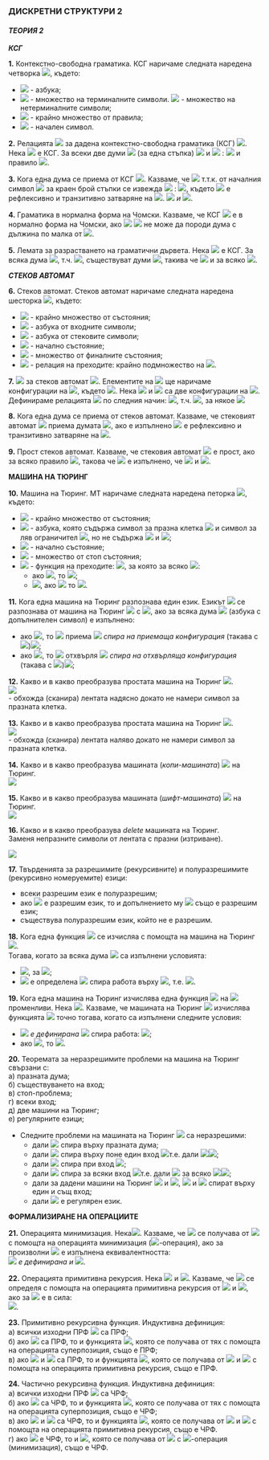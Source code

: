 ### ДИСКРЕТНИ СТРУКТУРИ 2
#### *ТЕОРИЯ 2*

***КСГ***

**1.** Контекстно-свободна граматика. КСГ наричаме следната наредена четворка <img src="https://latex.codecogs.com/svg.latex?\Large&space;G=<V,\sum{,}R,S>">, където:<br>
- <img src="https://latex.codecogs.com/svg.latex?\Large&space;V"> - азбука;
- <img src="https://latex.codecogs.com/svg.latex?\Large&space;\sum\subseteq{V}"> - множество на терминалните символи. <img src="https://latex.codecogs.com/svg.latex?\Large&space;V\setminus\sum"> - множество на нетерминалните символи;
- <img src="https://latex.codecogs.com/svg.latex?\Large&space;R\subseteq(V\setminus\sum)\times{V^{\ast}}"> - крайно множество от правила;
- <img src="https://latex.codecogs.com/svg.latex?\Large&space;S\in{V\setminus{\sum}}"> - начален символ.

**2.** Релацията <img src="https://latex.codecogs.com/svg.latex?\Large&space;\Rightarrow_G"> за дадена контекстно-свободна граматика (КСГ) <img src="https://latex.codecogs.com/svg.latex?\Large&space;G">.<br>Нека <img src="https://latex.codecogs.com/svg.latex?\Large&space;G=<V,\sum{,},R,S>"> е КСГ. За всеки две думи <img src="https://latex.codecogs.com/svg.latex?\Large&space;u,v\in{V^{\ast}}:{\;}u\Rightarrow_Gv"> (за една стъпка) <img src="https://latex.codecogs.com/svg.latex?\Large&space;\stackrel{\text{def.}}{\Leftrightarrow}\exists{x,y\in{V^{\ast}}}"> и <img src="https://latex.codecogs.com/svg.latex?\Large&space;A\in{V\setminus{\sum}}"> : <img src="https://latex.codecogs.com/svg.latex?\Large&space;v=xv'y,{\;}u=xAy"> и правило <img src="https://latex.codecogs.com/svg.latex?\Large&space;A\rightarrow_Gv'">.

**3.** Кога една дума се приема от КСГ <img src="https://latex.codecogs.com/svg.latex?\Large&space;\big(w\in{L(G)\big)}">. Казваме, че <img src="https://latex.codecogs.com/svg.latex?\Large&space;w\in{L(G)}"> т.т.к. от началния символ <img src="https://latex.codecogs.com/svg.latex?\Large&space;S"> за краен брой стъпки се извежда <img src="https://latex.codecogs.com/svg.latex?\Large&space;w"> : <img src="https://latex.codecogs.com/svg.latex?\Large&space;S\Rightarrow_G^{\ast}w">, където <img src="https://latex.codecogs.com/svg.latex?\Large&space;\Rightarow_G^{\ast}"> е рефлексивно и транзитивно затваряне на <img src="https://latex.codecogs.com/svg.latex?\Large&space;\Rightarow_G">. <img src="https://latex.codecogs.com/svg.latex?\Large&space;\big(L(G)=\{w|S\Rightarow_G^{\ast}w"> *и* <img src="https://latex.codecogs.com/svg.latex?\Large&space;w\in{\sum\ast}\}\big)">.

**4.** Граматика в нормална форма на Чомски. Казваме, че КСГ <img src="https://latex.codecogs.com/svg.latex?\Large&space;G=<V,\sum{,}R,S>"> е в нормално форма на Чомски, ако <img src="https://latex.codecogs.com/svg.latex?\Large&space;R\subseteq{(V\setminus{\sum})\times{V^2}}"> <img src="https://latex.codecogs.com/svg.latex?\Large&space;\big(G"> не може да породи дума с дължина по малка от <img src="https://latex.codecogs.com/svg.latex?\Large&space;2\big)">.

**5.** Лемата за разрастването на граматични дървета. Нека <img src="https://latex.codecogs.com/svg.latex?\Large&space;G=<V,\sum{,}R,S>"> е КСГ. За всяка дума <img src="https://latex.codecogs.com/svg.latex?\Large&space;w\in{L(G)}">, т.ч. <img src="https://latex.codecogs.com/svg.latex?\Large&space;|w|>\Phi(G)^{|V\setminus{\sum}|}">, съществуват думи <img src="https://latex.codecogs.com/svg.latex?\Large&space;u,v,x,y,z">, такива че <img src="https://latex.codecogs.com/svg.latex?\Large&space;w=u\cdot{v}\cdot{x}\cdot{y}\cdot{z},{\;}v\cdot{y}\neq\epsilon"> и за всяко <img src="https://latex.codecogs.com/svg.latex?\Large&space;i\in{\mathbb{N}_0}:{\;}u\cdot{v^i}\cdot{x\cdot{y^i}}\cdot{z}\in{L(G)}">.

***СТЕКОВ АВТОМАТ***

**6.** Стеков автомат. Стеков автомат наричаме следната наредена шесторка <img src="https://latex.codecogs.com/svg.latex?\Large&space;M=<K,\sum{,}\Gamma{,\Delta},s,F>">, където:
- <img src="https://latex.codecogs.com/svg.latex?\Large&space;K"> - крайно множество от състояния;
- <img src="https://latex.codecogs.com/svg.latex?\Large&space;\sum"> - азбука от входните символи;
- <img src="https://latex.codecogs.com/svg.latex?\Large&space;\Gamma"> - азбука от стековите символи;
- <img src="https://latex.codecogs.com/svg.latex?\Large&space;s\in{K}"> - начално състояние;
- <img src="https://latex.codecogs.com/svg.latex?\Large&space;F\subseteq{K}"> - множество от финалните състояния;
- <img src="https://latex.codecogs.com/svg.latex?\Large&space;\Delta"> - релация на преходите: крайно подмножество на <img src="https://latex.codecogs.com/svg.latex?\Large&space;\bigg(K\times{\big(\sum\cup}\{\epsilon\}\big)\times{\Gamma^{\ast}}\bigg)\times\big(K\times{\Gamma^{\ast}}\big)">.

**7.** <img src="https://latex.codecogs.com/svg.latex?\Large&space;\vdash_M"> за стеков автомат <img src="https://latex.codecogs.com/svg.latex?\Large&space;M">. Елементите на <img src="https://latex.codecogs.com/svg.latex?\Large&space;K\times{\sum\ast}\times\Gamma\ast"> ще наричаме конфигурации на <img src="https://latex.codecogs.com/svg.latex?\Large&space;M">, където <img src="https://latex.codecogs.com/svg.latex?\Large&space;M=<K,\sum{,}\Gamma{,\Delta},s,F>">. Нека <img src="https://latex.codecogs.com/svg.latex?\Large&space;(p,u,\alpha)"> и <img src="https://latex.codecogs.com/svg.latex?\Large&space;(q,v,\gamma)"> са две конфигурации на <img src="https://latex.codecogs.com/svg.latex?\Large&space;M">. Дефинираме релацията <img src="https://latex.codecogs.com/svg.latex?\Large&space;\vdash_M"> по следния начин: <img src="https://latex.codecogs.com/svg.latex?\Large&space;(p,u,\alpha)\vdash{(q,v,\gamma)}\stackrel{\text{def.}}{\Leftrightarrow}\exists{\big((p,a,\beta),(q,\delta)\big)}\in\Delta">, т.ч. <img src="https://latex.codecogs.com/svg.latex?\Large&space;u=a\cdot{v},{\;}\alpha{=\beta\cdot{\eta},{\;}\gamma{=\delta\cdot\eta}}">, за някое <img src="https://latex.codecogs.com/svg.latex?\Large&space;\eta\in\Gamma\ast">

**8.** Кога една дума се приема от стеков автомат. Казваме, че стековият автомат <img src="https://latex.codecogs.com/svg.latex?\Large&space;M=<K,\sum{,}\Gamma{,\Delta},s,F>"> приема думата <img src="https://latex.codecogs.com/svg.latex?\Large&space;w">, ако е изпълнено <img src="https://latex.codecogs.com/svg.latex?\Large&space;(s,w,\epsilon)\vdash_M^{\ast}(f,\epsilon{,}\epsilon),f\in{F},\vdash_M^{\ast}"> е рефлексивно и транзитивно затваряне на <img src="https://latex.codecogs.com/svg.latex?\Large&space;\vdash_M">.

**9.** Прост стеков автомат. Казваме, че стековия автомат <img src="https://latex.codecogs.com/svg.latex?\Large&space;M=<K,\sum{,}\Gamma{,\Delta},s,F>"> е прост, ако за всяко правило <img src="https://latex.codecogs.com/svg.latex?\Large&space;\big((q,a,\beta),(p,\gamma)\big)\in\Delta">, такова че <img src="https://latex.codecogs.com/svg.latex?\Large&space;q\neq{s}"> е изпълнено, че <img src="https://latex.codecogs.com/svg.latex?\Large&space;\beta\in\Gamma"> и <img src="https://latex.codecogs.com/svg.latex?\Large&space;|\gamma|\le{2}">.

**МАШИНА НА ТЮРИНГ**

**10.** Машина на Тюринг. МТ наричаме следната наредена петорка <img src="https://latex.codecogs.com/svg.latex?\Large&space;M=<K,\sum{,}\delta{,}s,H>">, където:
- <img src="https://latex.codecogs.com/svg.latex?\Large&space;K"> - крайно множество от състояния;
- <img src="https://latex.codecogs.com/svg.latex?\Large&space;\sum"> - азбука, която съдържа символ за празна клетка <img src="https://latex.codecogs.com/svg.latex?\Large&space;\sqcup"> и символ за ляв ограничител <img src="https://latex.codecogs.com/svg.latex?\Large&space;\rhd">, но не съдържа <img src="https://latex.codecogs.com/svg.latex?\Large&space;\leftarrow"> и <img src="https://latex.codecogs.com/svg.latex?\Large&space;\rightarrow">;
- <img src="https://latex.codecogs.com/svg.latex?\Large&space;s\in{K}"> - начално състояние;
- <img src="https://latex.codecogs.com/svg.latex?\Large&space;H\in{K}"> - множество от стоп състояния;
- <img src="https://latex.codecogs.com/svg.latex?\Large&space;\delta"> - функция на преходите: <img src="https://latex.codecogs.com/svg.latex?\Large&space;(K\setminus{H})\times\sum\rightarrow{K}\times(\sum\cup\{\leftarrow{,}\rightarrow\})">, за която за всяко <img src="https://latex.codecogs.com/svg.latex?\Large&space;q\in{K\setminus{H}}">:<br>
  - ако <img src="https://latex.codecogs.com/svg.latex?\Large&space;\delta(q,\rhd)=(p,b)">, то <img src="https://latex.codecogs.com/svg.latex?\Large&space;b=\rightarrow">;
  - <img src="https://latex.codecogs.com/svg.latex?\Large&space;\forall{a}\in\sum">, ако <img src="https://latex.codecogs.com/svg.latex?\Large&space;\delta(q,a)=(p,b)"> то <img src="https://latex.codecogs.com/svg.latex?\Large&space;b\neg\rhd">.

**11.** Кога една машина на Тюринг разпознава един език. Езикът <img src="https://latex.codecogs.com/svg.latex?\Large&space;L"> се разпознава от машина на Тюринг <img src="https://latex.codecogs.com/svg.latex?\Large&space;M=<K,\sum{,}\delta{,}s,H>"> с <img src="https://latex.codecogs.com/svg.latex?\Large&space;y,n\in{H}">, ако за всяка дума <img src="https://latex.codecogs.com/svg.latex?\Large&space;w\in\sum{o}{\ast}"> (азбука с допълнителен символ) е изпълнено:
- ако <img src="https://latex.codecogs.com/svg.latex?\Large&space;w\in{L}">, то <img src="https://latex.codecogs.com/svg.latex?\Large&space;M"> приема <img src="https://latex.codecogs.com/svg.latex?\Large&space;w{\;}{\;}\big((s,\rhd\underline{\sqcup}w)"> *спира на приемаща конфигурация* (такава с <img src="https://latex.codecogs.com/svg.latex?\Large&space;y">)<img src="https://latex.codecogs.com/svg.latex?\Large&space;\big)">;
- ако <img src="https://latex.codecogs.com/svg.latex?\Large&space;w\notin{L}">, то <img src="https://latex.codecogs.com/svg.latex?\Large&space;M"> отхвърля <img src="https://latex.codecogs.com/svg.latex?\Large&space;w{\;}{\;}\big((s,\rhd\underline{\sqcup}w)"> *спира на отхвърляща конфигурация* (такава с <img src="https://latex.codecogs.com/svg.latex?\Large&space;n">)<img src="https://latex.codecogs.com/svg.latex?\Large&space;\big)">;

**12.** Какво и в какво преобразува простата машина на Тюринг <img src="https://latex.codecogs.com/svg.latex?\Large&space;R_{\sqcup}">.<br><img src="https://latex.codecogs.com/svg.latex?\Large&space;\rhd{w_1}\underline{\sqcup}w_2\rightarrow_{R_{\sqcup}}\rhd{w_1}\sqcup{w_2}\underline{\sqcup},{\;}w_2\in(\sum\setminus\{\rhd{,}\sqcup\})^{\ast}"><br>- обхожда (сканира) лентата надясно докато не намери символ за празната клетка.

**13.** Какво и в какво преобразува простата машина на Тюринг <img src="https://latex.codecogs.com/svg.latex?\Large&space;L_{\sqcup}">.<br><img src="https://latex.codecogs.com/svg.latex?\Large&space;\rhd{w_1}{\sqcup}w_2\underline{\sqcup}\rightarrow_{L_{\sqcup}}\rhd{w_1}\underline{\sqcup}{w_2},{\;}w_2\in(\sum\setminus\{\rhd{,}\sqcup\})^{\ast}"><br>- обхожда (сканира) лентата наляво докато не намери символ за празната клетка.

**14.** Какво и в какво преобразува машината (*копи-машината*) <img src="https://latex.codecogs.com/svg.latex?\Large&space;C"> на Тюринг.<br>
<img src="https://latex.codecogs.com/svg.latex?\Large&space;\sqcup{w}\underline{\sqcup}\stackrel{\text{C}}{\rightarrow}\sqcup{w}\sqcup{w}\underline{\sqcup},{\;}w_2\in(\sum\setminus\{\rhd{,}\sqcup\})^{\ast}">

**15.** Какво и в какво преобразува машината (*шифт-машината*) <img src="https://latex.codecogs.com/svg.latex?\Large&space;S\rightarrow"> на Тюринг.<br>
<img src="https://latex.codecogs.com/svg.latex?\Large&space;\sqcup{w}\underline{\sqcup}\stackrel{\text{S}}{\rightarrow}\sqcup\sqcup{w}\underline{\sqcup},{\;}w_2\in(\sum\setminus\{\rhd{,}\sqcup\})^{\ast}">

**16.** Какво и в какво преобразува *delete* машината на Тюринг.<br>
Заменя непразните символи от лентата с празни (изтриване).

![](https://github.com/andy489/Data_Structures_and_Algorithms_CPP/blob/master/assets/Turing%20Machine%2001.png)

**17.** Твърденията за разрешимите (рекурсивните) и полуразрешимите (рекурсивно номеруемите) езици:
- всеки разрешим език е полуразрешим;
- ако <img src="https://latex.codecogs.com/svg.latex?\Large&space;L"> е разрешим език, то и допълнението му <img src="https://latex.codecogs.com/svg.latex?\Large&space;\overline{L}=(\sum{\setminus}\{\rhd{,}\sqcup\})^{\ast}"> също е разрешим език;
- съществува полуразрешим език, който не е разрешим.

**18.** Кога една функция <img src="https://latex.codecogs.com/svg.latex?\Large&space;f:\sum{o}\ast\nrightarrow\sum{o}\ast"> се изчисляа с помощта на машина на Тюринг <img src="https://latex.codecogs.com/svg.latex?\Large&space;M=<K,\sum{,}\delta{,}s,H>,{\;}\sum{o}\subseteq{\sum}\setminus\{\rhd{,}\sqcup\}">.<br> Тогава, когато за всяка дума <img src="https://latex.codecogs.com/svg.latex?\Large&space;w\in{\sum{o}\ast}"> са изпълнени условията:
- <img src="https://latex.codecogs.com/svg.latex?\Large&space;(s,\rhd\underline{\sqcup}w)\vdash_M^{\ast}(h,\rhd\underline{\sqcup}y)">, за <img src="https://latex.codecogs.com/svg.latex?\Large&space;y\in\sum{o}\ast\Rightleftarrow{f(w)}=y">;
- <img src="https://latex.codecogs.com/svg.latex?\Large&space;f(w)"> е определена <img src="https://latex.codecogs.com/svg.latex?\Large&space;\Leftrightarrow{M}"> спира работа върху <img src="https://latex.codecogs.com/svg.latex?\Large&space;(s,\rhd\underline{\sqcup}w)">, т.е. <img src="https://latex.codecogs.com/svg.latex?\Large&space;M(w)=y">.

**19.** Кога една машина на Тюринг изчислява една функция <img src="https://latex.codecogs.com/svg.latex?\Large&space;F:\mathbb{N}^k\nrightarrow\mathbb{N}"> на <img src="https://latex.codecogs.com/svg.latex?\Large&space;k"> променливи. Нека <img src="https://latex.codecogs.com/svg.latex?\Large&space;F:\mathbb{N}^k\nrightarrow\mathbb{N}">. Казваме, че машината на Тюринг <img src="https://latex.codecogs.com/svg.latex?\Large&space;M=<K,\sum{,}\delta{,}s,H>"> изчислява функцията <img src="https://latex.codecogs.com/svg.latex?\Large&space;F"> точно тогава, когато са изпълнени следните условия:
- <img src="https://latex.codecogs.com/svg.latex?\Large&space;![F](n_1,...,n_k)"> *е дефинирана* <img src="https://latex.codecogs.com/svg.latex?\Large&space;]\Leftrightarrow{M}(1^{n_1}\sqcup{...}\sqcup{}1^{n_k})\searrow"> спира работа: <img src="https://latex.codecogs.com/svg.latex?\Large&space;(s,\rhd\underline{\sqcup}1^{n_1}\sqcup{...}\sqcup{1^{n_k}})\vdash_M^{\ast}(h,\rhd\underline{\sqcup}1^{f(n_1,...,n_k)})">;
- ако <img src="https://latex.codecogs.com/svg.latex?\Large&space;F(n_1,...,n_k)=m">, то <img src="https://latex.codecogs.com/svg.latex?\Large&space;M(1^{n_1}\sqcup{...}\sqcup{1^{n_k}})=1^m">.

**20.** Теоремата за неразрешимите проблеми на машина на Тюринг свързани с:<br>
a) празната дума;<br>
б) съществуването на вход;<br>
в) стоп-проблема;<br>
г) всеки вход;<br>
д) две машини на Тюринг;<br>
е) регулярните езици;
- Следните проблеми на машината на Тюринг <img src="https://latex.codecogs.com/svg.latex?\Large&space;M"> са неразрешими:
  - дали <img src="https://latex.codecogs.com/svg.latex?\Large&space;M"> спира върху празната дума;
  - дали <img src="https://latex.codecogs.com/svg.latex?\Large&space;M"> спира върху поне един вход <img src="https://latex.codecogs.com/svg.latex?\Large&space;\big(">т.е. дали <img src="https://latex.codecogs.com/svg.latex?\Large&space;\exists{w}:M(w)\searrow"><img src="https://latex.codecogs.com/svg.latex?\Large&space;\big)">;
  - дали <img src="https://latex.codecogs.com/svg.latex?\Large&space;M"> спира при вход <img src="https://latex.codecogs.com/svg.latex?\Large&space;w,{\;}M\searrow">;
  - дали <img src="https://latex.codecogs.com/svg.latex?\Large&space;M"> спира за всяки вход <img src="https://latex.codecogs.com/svg.latex?\Large&space;\big(">т.е. дали <img src="https://latex.codecogs.com/svg.latex?\Large&space;M(w)\searrow"> за всяко <img src="https://latex.codecogs.com/svg.latex?\Large&space;w"><img src="https://latex.codecogs.com/svg.latex?\Large&space;\big)">;
  - дали за дадени машини на Тюринг <img src="https://latex.codecogs.com/svg.latex?\Large&space;M_1"> и <img src="https://latex.codecogs.com/svg.latex?\Large&space;M_2">, <img src="https://latex.codecogs.com/svg.latex?\Large&space;M_1"> и <img src="https://latex.codecogs.com/svg.latex?\Large&space;M_2"> спират върху един и същ вход;
  - дали <img src="https://latex.codecogs.com/svg.latex?\Large&space;L(M)"> е регулярен език.

**ФОРМАЛИЗИРАНЕ НА ОПЕРАЦИИТЕ**

**21.** Операцията минимизация. Нека<img src="https://latex.codecogs.com/svg.latex?\Large&space;f:\mathbb{N}^{n+1}\nrightarrow\mathbb{N}">. Казваме, че <img src="https://latex.codecogs.com/svg.latex?\Large&space;g:\mathbb{N}^n\nrightarrow{\mathbb{N}}"> се получава от <img src="https://latex.codecogs.com/svg.latex?\Large&space;f"> с помощта на операцията минимизация (<img src="https://latex.codecogs.com/svg.latex?\Large&space;\mu">-операция), ако за произволни <img src="https://latex.codecogs.com/svg.latex?\Large&space;x_1,....x_n,y"> е изпълнена еквивалентността:<br>
<img src="https://latex.codecogs.com/svg.latex?\Large&space;g(x_1,...,x_n)=y\Leftrightarrow{f(x_1,...,x_n,y)=0}{\;}\&{\;}\forall{z}<y:f(x_1,...,x_n,z)"> *е дефинирана и* <img src="https://latex.codecogs.com/svg.latex?\Large&space;f(x_1,...,x_n,z)>0">.

**22.** Операцията примитивна рекурсия. Нека <img src="https://latex.codecogs.com/svg.latex?\Large&space;f:\mathbb{N}\nrightarrow{\mathbb{N}}"> и <img src="https://latex.codecogs.com/svg.latex?\Large&space;g:\mathbb{N}^3\nrightarrow{\mathbb{N}}">. Казваме, че <img src="https://latex.codecogs.com/svg.latex?\Large&space;h:\mathbb{N}^2\nrightarrow{\mathbb{N}}"> се определя с помощта на операцията примитивна рекурсия от <img src="https://latex.codecogs.com/svg.latex?\Large&space;f"> и <img src="https://latex.codecogs.com/svg.latex?\Large&space;g">, ако за <img src="https://latex.codecogs.com/svg.latex?\Large&space;\forall{x,y\in{\mathbb{N}}}"> е в сила:<br>
<img src="https://latex.codecogs.com/svg.latex?\Large&space;\begin{cases}h(x,0)=f(x)\\h(x,y+1)=g(x,y,h(x,y))\end{cases}">.

**23.** Примитивно рекурсивна функция. Индуктивна дефиниция:<br>
a) всички изходни ПРФ <img src="https://latex.codecogs.com/svg.latex?\Large&space;\big(\{O,S,I_i^n\}\big)"> са ПРФ;<br>
б) ако <img src="https://latex.codecogs.com/svg.latex?\Large&space;f,g_1,...,g_n"> са ПРФ, то и функцията <img src="https://latex.codecogs.com/svg.latex?\Large&space;h">, която се получава от тях с помощта на операцията суперпозиция, също е ПРФ;<br>
в) ако <img src="https://latex.codecogs.com/svg.latex?\Large&space;f"> и <img src="https://latex.codecogs.com/svg.latex?\Large&space;g"> са ПРФ, то и функцията <img src="https://latex.codecogs.com/svg.latex?\Large&space;h">, която се получава от <img src="https://latex.codecogs.com/svg.latex?\Large&space;f"> и <img src="https://latex.codecogs.com/svg.latex?\Large&space;g"> с помощта на операцията примитивна рекурсия, също е ПРФ.<br>

**24.** Частично рекурсивна функция. Индуктивна дефиниция:<br>
a) всички изходни ПРФ <img src="https://latex.codecogs.com/svg.latex?\Large&space;\big(\{O,S,I_i^n\}\big)"> са ЧРФ;<br>
б) ако <img src="https://latex.codecogs.com/svg.latex?\Large&space;f,g_1,...,g_n"> са ЧРФ, то и функцията <img src="https://latex.codecogs.com/svg.latex?\Large&space;h">, която се получава от тях с помощта на операцията суперпозиция, също е ЧРФ;<br>
в) ако <img src="https://latex.codecogs.com/svg.latex?\Large&space;f"> и <img src="https://latex.codecogs.com/svg.latex?\Large&space;g"> са ЧРФ, то и функцията <img src="https://latex.codecogs.com/svg.latex?\Large&space;h">, която се получава от <img src="https://latex.codecogs.com/svg.latex?\Large&space;f"> и <img src="https://latex.codecogs.com/svg.latex?\Large&space;g"> с помощта на операцията примитивна рекурсия, също е ЧРФ.<br>
г) ако <img src="https://latex.codecogs.com/svg.latex?\Large&space;f"> е ЧРФ, то и <img src="https://latex.codecogs.com/svg.latex?\Large&space;g">, която се получава от <img src="https://latex.codecogs.com/svg.latex?\Large&space;f"> с <img src="https://latex.codecogs.com/svg.latex?\Large&space;\mu">-операция (минимизация), също е ЧРФ.
